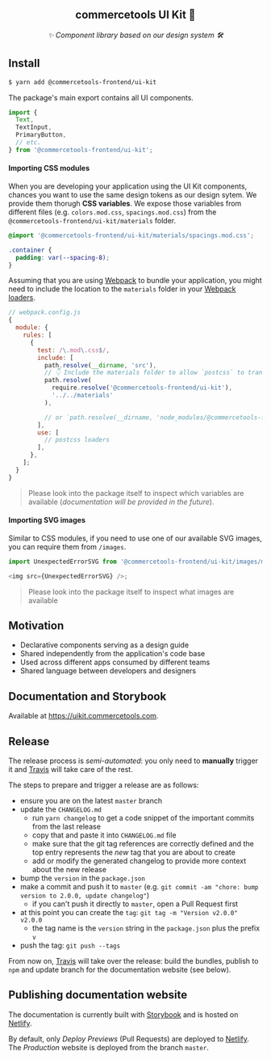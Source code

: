 <h2 align="center">commercetools UI Kit 💅</h2>
<p align="center">
  <i>✨ Component library based on our design system 🛠</i>
</p>

## Install

```bash
$ yarn add @commercetools-frontend/ui-kit
```

The package's main export contains all UI components.

```js
import {
  Text,
  TextInput,
  PrimaryButton,
  // etc.
} from '@commercetools-frontend/ui-kit';
```

#### Importing CSS modules

When you are developing your application using the UI Kit components, chances you want to use the same design tokens as our design sytem. We provide them thorugh **CSS variables**.
We expose those variables from different files (e.g. `colors.mod.css`, `spacings.mod.css`) from the `@commercetools-frontend/ui-kit/materials` folder.

```css
@import '@commercetools-frontend/ui-kit/materials/spacings.mod.css';

.container {
  padding: var(--spacing-8);
}
```

Assuming that you are using [Webpack][webpack] to bundle your application, you might need to include the location to the `materials` folder in your [Webpack loaders](https://webpack.js.org/concepts/loaders/).

```js
// webpack.config.js
{
  module: {
    rules: [
      {
        test: /\.mod\.css$/,
        include: [
          path.resolve(__dirname, 'src'),
          // 👇 Include the materials folder to allow `postcss` to transpile those files as well
          path.resolve(
            require.resolve('@commercetools-frontend/ui-kit'),
            '../../materials'
          ),

          // or `path.resolve(__dirname, 'node_modules/@commercetools-frontend/ui-kit/materials')`
        ],
        use: [
          // postcss loaders
        ],
      },
    ];
  }
}
```

> Please look into the package itself to inspect which variables are available (_documentation will be provided in the future_).

#### Importing SVG images

Similar to CSS modules, if you need to use one of our available SVG images, you can require them from `/images`.

```js
import UnexpectedErrorSVG from '@commercetools-frontend/ui-kit/images/maintenance/unexpected-error.svg';

<img src={UnexpectedErrorSVG} />;
```

> Please look into the package itself to inspect what images are available

## Motivation

- Declarative components serving as a design guide
- Shared independently from the application's code base
- Used across different apps consumed by different teams
- Shared language between developers and designers

## Documentation and Storybook

Available at https://uikit.commercetools.com.

## Release

The release process is _semi-automated_: you only need to **manually** trigger it and [Travis][travis] will take care of the rest.

The steps to prepare and trigger a release are as follows:

- ensure you are on the latest `master` branch
- update the `CHANGELOG.md`
  - run `yarn changelog` to get a code snippet of the important commits from the last release
  - copy that and paste it into `CHANGELOG.md` file
  - make sure that the git tag references are correctly defined and the top entry represents the _new_ tag that you are about to create
  - add or modify the generated changelog to provide more context about the new release
- bump the `version` in the `package.json`
- make a commit and push it to `master` (e.g. `git commit -am "chore: bump version to 2.0.0, update changelog"`)
  - if you can't push it directly to `master`, open a Pull Request first
- at this point you can create the `tag`: `git tag -m "Version v2.0.0" v2.0.0`
  - the tag name is the `version` string in the `package.json` plus the prefix `v`
- push the tag: `git push --tags`

From now on, [Travis][travis] will take over the release: build the bundles, publish to `npm` and update branch for the documentation website (see below).

## Publishing documentation website

The documentation is currently built with [Storybook][storybook] and is hosted on [Netlify][netlify].

By default, only _Deploy Previews_ (Pull Requests) are deployed to [Netlify][netlify]. The _Production_ website is deployed from the branch `master`.

[webpack]: https://webpack.js.org
[storybook]: https://storybook.js.org
[netlify]: https://www.netlify.com
[travis]: https://travis-ci.org/commercetools/ui-kit/

